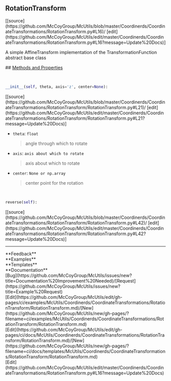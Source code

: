 ## <a id="McUtils.Coordinerds.CoordinateTransformations.RotationTransform.RotationTransform">RotationTransform</a> 

<div class="docs-source-link" markdown="1">
[[source](https://github.com/McCoyGroup/McUtils/blob/master/Coordinerds/CoordinateTransformations/RotationTransform.py#L16)/
[edit](https://github.com/McCoyGroup/McUtils/edit/master/Coordinerds/CoordinateTransformations/RotationTransform.py#L16?message=Update%20Docs)]
</div>

A simple AffineTransform implementation of the TransformationFunction abstract base class







<div class="collapsible-section">
 <div class="collapsible-section collapsible-section-header" markdown="1">
## <a class="collapse-link" data-toggle="collapse" href="#methods" markdown="1"> Methods and Properties</a> <a class="float-right" data-toggle="collapse" href="#methods"><i class="fa fa-chevron-down"></i></a>
 </div>
 <div class="collapsible-section collapsible-section-body collapse show" id="methods" markdown="1">
 
<a id="McUtils.Coordinerds.CoordinateTransformations.RotationTransform.RotationTransform.__init__" class="docs-object-method">&nbsp;</a> 
```python
__init__(self, theta, axis='z', center=None): 
```
<div class="docs-source-link" markdown="1">
[[source](https://github.com/McCoyGroup/McUtils/blob/master/Coordinerds/CoordinateTransformations/RotationTransform/RotationTransform.py#L21)/
[edit](https://github.com/McCoyGroup/McUtils/edit/master/Coordinerds/CoordinateTransformations/RotationTransform/RotationTransform.py#L21?message=Update%20Docs)]
</div>

  - `theta`: `float`
    > angle through which to rotate
  - `axis`: `axis about which to rotate`
    > axis about which to rotate
  - `center`: `None or np.array`
    > center point for the rotation


<a id="McUtils.Coordinerds.CoordinateTransformations.RotationTransform.RotationTransform.reverse" class="docs-object-method">&nbsp;</a> 
```python
reverse(self): 
```
<div class="docs-source-link" markdown="1">
[[source](https://github.com/McCoyGroup/McUtils/blob/master/Coordinerds/CoordinateTransformations/RotationTransform/RotationTransform.py#L42)/
[edit](https://github.com/McCoyGroup/McUtils/edit/master/Coordinerds/CoordinateTransformations/RotationTransform/RotationTransform.py#L42?message=Update%20Docs)]
</div>
 </div>
</div>












---


<div markdown="1" class="text-secondary">
<div class="container">
  <div class="row">
   <div class="col" markdown="1">
**Feedback**   
</div>
   <div class="col" markdown="1">
**Examples**   
</div>
   <div class="col" markdown="1">
**Templates**   
</div>
   <div class="col" markdown="1">
**Documentation**   
</div>
   <div class="col" markdown="1">
   
</div>
   <div class="col" markdown="1">
   
</div>
   <div class="col" markdown="1">
   
</div>
</div>
  <div class="row">
   <div class="col" markdown="1">
[Bug](https://github.com/McCoyGroup/McUtils/issues/new?title=Documentation%20Improvement%20Needed)/[Request](https://github.com/McCoyGroup/McUtils/issues/new?title=Example%20Request)   
</div>
   <div class="col" markdown="1">
[Edit](https://github.com/McCoyGroup/McUtils/edit/gh-pages/ci/examples/McUtils/Coordinerds/CoordinateTransformations/RotationTransform/RotationTransform.md)/[New](https://github.com/McCoyGroup/McUtils/new/gh-pages/?filename=ci/examples/McUtils/Coordinerds/CoordinateTransformations/RotationTransform/RotationTransform.md)   
</div>
   <div class="col" markdown="1">
[Edit](https://github.com/McCoyGroup/McUtils/edit/gh-pages/ci/docs/McUtils/Coordinerds/CoordinateTransformations/RotationTransform/RotationTransform.md)/[New](https://github.com/McCoyGroup/McUtils/new/gh-pages/?filename=ci/docs/templates/McUtils/Coordinerds/CoordinateTransformations/RotationTransform/RotationTransform.md)   
</div>
   <div class="col" markdown="1">
[Edit](https://github.com/McCoyGroup/McUtils/edit/master/Coordinerds/CoordinateTransformations/RotationTransform.py#L16?message=Update%20Docs)   
</div>
   <div class="col" markdown="1">
   
</div>
   <div class="col" markdown="1">
   
</div>
   <div class="col" markdown="1">
   
</div>
</div>
</div>
</div>
